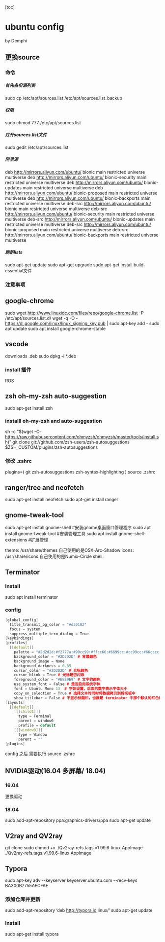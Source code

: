 [toc]
# ubuntu config
by Demphi
## 更换source
### 命令
##### 首先备份源列表
sudo cp /etc/apt/sources.list /etc/apt/sources.list_backup
##### 权限
sudo chmod 777 /etc/apt/sources.list
##### 打开sources.list文件
sudo gedit /etc/apt/sources.list
##### 阿里源
deb http://mirrors.aliyun.com/ubuntu/ bionic main restricted universe multiverse
deb http://mirrors.aliyun.com/ubuntu/ bionic-security main restricted universe multiverse
deb http://mirrors.aliyun.com/ubuntu/ bionic-updates main restricted universe multiverse
deb http://mirrors.aliyun.com/ubuntu/ bionic-proposed main restricted universe multiverse
deb http://mirrors.aliyun.com/ubuntu/ bionic-backports main restricted universe multiverse
deb-src http://mirrors.aliyun.com/ubuntu/ bionic main restricted universe multiverse
deb-src http://mirrors.aliyun.com/ubuntu/ bionic-security main restricted universe multiverse
deb-src http://mirrors.aliyun.com/ubuntu/ bionic-updates main restricted universe multiverse
deb-src http://mirrors.aliyun.com/ubuntu/ bionic-proposed main restricted universe multiverse
deb-src http://mirrors.aliyun.com/ubuntu/ bionic-backports main restricted universe multiverse
##### 刷新lists
sudo apt-get update
sudo apt-get upgrade
sudo apt-get install build-essential文件

### 注意事项



## google-chrome
sudo wget http://www.linuxidc.com/files/repo/google-chrome.list -P /etc/apt/sources.list.d/
wget -q -O - https://dl.google.com/linux/linux_signing_key.pub  | sudo apt-key add -
sudo apt update
sudo apt install google-chrome-stable



## vscode
downloads .deb 
sudo dpkg -i *.deb
### install 插件

ROS



## zsh oh-my-zsh auto-suggestion
sudo apt-get install zsh
### installl oh-my-zsh and auto-suggestion
sh -c "$(wget -O- https://raw.githubusercontent.com/ohmyzsh/ohmyzsh/master/tools/install.sh)" 
git clone git://github.com/zsh-users/zsh-autosuggestions $ZSH_CUSTOM/plugins/zsh-autosuggestions
### 修改 .zshrc
plugins=(
  git
  zsh-autosuggestions
  zsh-syntax-highlighting
)
source .zshrc



## ranger/tree and neofetch 
sudo apt-get install neofetch
sudo apt-get install ranger



## gnome-tweak-tool
sudo apt-get install gnome-shell         #安装gnome桌面窗口管理程序
sudo apt install gnome-tweak-tool        #安装管理工具
sudo apt install gnome-shell-extensions  #扩展管理

theme: /usr/share/themes 自己使用的是OSX-Arc-Shadow
icons: /usr/share/icons  自己使用的是Numix-Circle
shell: 



## Terminator
### Install
sudo apt install terminator
### config

```cpp
[global_config]
  title_transmit_bg_color = "#d30102"
  focus = system
  suppress_multiple_term_dialog = True
[keybindings]
[profiles]
  [[default]]
    palette = "#2d2d2d:#f2777a:#99cc99:#ffcc66:#6699cc:#cc99cc:#66cccc:#d3d0c8:#747369:#f2777a:#99cc99:#ffcc66:#6699cc:#cc99cc:#66cccc:#f2f0ec"
    background_color = "#2D2D2D" # 背景颜色
    background_image = None  
    background_darkness = 0.85
    cursor_color = "#2D2D2D" # 光标颜色
    cursor_blink = True # 光标是否闪烁
    foreground_color = "#EEE9E9" # 文字的颜色
    use_system_font = False # 是否启用系统字体
    font = Ubuntu Mono 13  # 字体设置，后面的数字表示字体大小
    copy_on_selection = True # 选择文本时同时将数据拷贝到剪切板中
    show_titlebar = False # 不显示标题栏，也就是 terminator 中那个默认的红色的标题栏
[layouts]
  [[default]]
    [[[child1]]]
      type = Terminal
      parent = window0
      profile = default
    [[[window0]]]
      type = Window
      parent = ""
[plugins]
```

config 之后 需要执行 source .zshrc



##  NVIDIA驱动(16.04 多屏幕/ 18.04)
### 16.04

更换驱动


### 18.04
sudo add-apt-repository ppa:graphics-drivers/ppa
sudo apt-get update



## V2ray and QV2ray
git clone 
sudo chmod +x ./Qv2ray-refs.tags.v1.99.6-linux.AppImage
./Qv2ray-refs.tags.v1.99.6-linux.AppImage



## Typora
sudo apt-key adv --keyserver keyserver.ubuntu.com --recv-keys BA300B7755AFCFAE
### 添加仓库并更新
sudo add-apt-repository ‘deb http://typora.io linux/’
sudo apt-get update
### Install
sudo apt-get install typora






